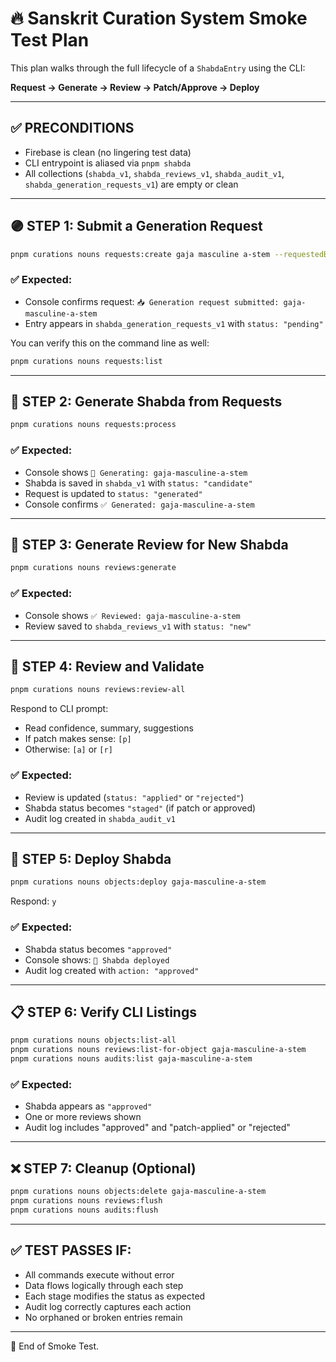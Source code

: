 # 🔥 Sanskrit Curation System Smoke Test Plan

This plan walks through the full lifecycle of a `ShabdaEntry` using the CLI:

**Request → Generate → Review → Patch/Approve → Deploy**

---

## ✅ PRECONDITIONS

- Firebase is clean (no lingering test data)
- CLI entrypoint is aliased via `pnpm shabda`
- All collections (`shabda_v1`, `shabda_reviews_v1`, `shabda_audit_v1`, `shabda_generation_requests_v1`) are empty or clean

---

## 🟣 STEP 1: Submit a Generation Request

```bash
pnpm curations nouns requests:create gaja masculine a-stem --requestedBy=smoke-test --reason="common noun"
```

### ✅ Expected:

- Console confirms request: `📥 Generation request submitted: gaja-masculine-a-stem`
- Entry appears in `shabda_generation_requests_v1` with `status: "pending"`

You can verify this on the command line as well:

```bash
pnpm curations nouns requests:list
```

---

## 🔵 STEP 2: Generate Shabda from Requests

```bash
pnpm curations nouns requests:process
```

### ✅ Expected:

- Console shows `🧠 Generating: gaja-masculine-a-stem`
- Shabda is saved in `shabda_v1` with `status: "candidate"`
- Request is updated to `status: "generated"`
- Console confirms `✅ Generated: gaja-masculine-a-stem`

---

## 🧠 STEP 3: Generate Review for New Shabda

```bash
pnpm curations nouns reviews:generate
```

### ✅ Expected:

- Console shows `✅ Reviewed: gaja-masculine-a-stem`
- Review saved to `shabda_reviews_v1` with `status: "new"`

---

## 🧪 STEP 4: Review and Validate

```bash
pnpm curations nouns reviews:review-all
```

Respond to CLI prompt:

- Read confidence, summary, suggestions
- If patch makes sense: `[p]`
- Otherwise: `[a]` or `[r]`

### ✅ Expected:

- Review is updated (`status: "applied"` or `"rejected"`)
- Shabda status becomes `"staged"` (if patch or approved)
- Audit log created in `shabda_audit_v1`

---

## 🚀 STEP 5: Deploy Shabda

```bash
pnpm curations nouns objects:deploy gaja-masculine-a-stem
```

Respond: `y`

### ✅ Expected:

- Shabda status becomes `"approved"`
- Console shows: `🚀 Shabda deployed`
- Audit log created with `action: "approved"`

---

## 📋 STEP 6: Verify CLI Listings

```bash
pnpm curations nouns objects:list-all
pnpm curations nouns reviews:list-for-object gaja-masculine-a-stem
pnpm curations nouns audits:list gaja-masculine-a-stem
```

### ✅ Expected:

- Shabda appears as `"approved"`
- One or more reviews shown
- Audit log includes "approved" and "patch-applied" or "rejected"

---

## ❌ STEP 7: Cleanup (Optional)

```bash
pnpm curations nouns objects:delete gaja-masculine-a-stem
pnpm curations nouns reviews:flush
pnpm curations nouns audits:flush
```

---

## ✅ TEST PASSES IF:

- All commands execute without error
- Data flows logically through each step
- Each stage modifies the status as expected
- Audit log correctly captures each action
- No orphaned or broken entries remain

---

💚 End of Smoke Test.
